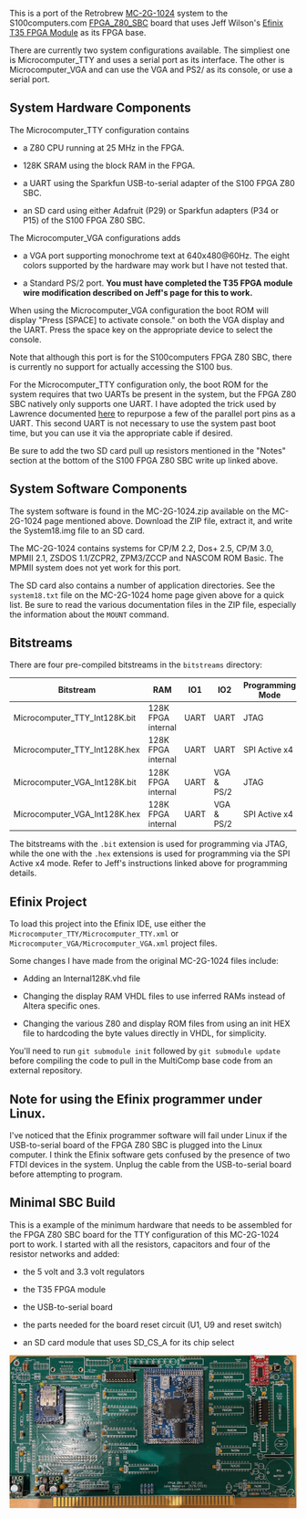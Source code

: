 This is a port of the Retrobrew
[MC-2G-1024](https://www.retrobrewcomputers.org/doku.php?id=builderpages:rhkoolstar:mc-2g-1024)
system to the S100computers.com
[FPGA_Z80_SBC](http://www.s100computers.com/My%20System%20Pages/FPGA%20Z80%20SBC/FPGA%20Z80%20SBC.htm)
board that uses Jeff Wilson's [Efinix T35 FPGA
Module](https://github.com/s100projects/T35_FPGA_MODULE) as its FPGA
base.

There are currently two system configurations available. The simpliest
one is Microcomputer_TTY and uses a serial port as its interface. The
other is Microcomputer_VGA and can use the VGA and PS2/ as its
console, or use a serial port.

## System Hardware Components

The Microcomputer_TTY configuration contains

  * a Z80 CPU running at 25 MHz in the FPGA.
  
  * 128K SRAM using the block RAM in the FPGA.
  
  * a UART using the Sparkfun USB-to-serial adapter of the S100 FPGA Z80
    SBC.
  
  * an SD card using either Adafruit (P29) or Sparkfun adapters (P34 or
    P15) of the S100 FPGA Z80 SBC.
  
The Microcomputer_VGA configurations adds

  * a VGA port supporting monochrome text at 640x480@60Hz. The eight
    colors supported by the hardware may work but I have not tested that.

  * a Standard PS/2 port. **You must have completed the T35 FPGA
    module wire modification described on Jeff's page for this to work.**

When using the Microcomputer_VGA configuration the boot ROM will
display "Press \[SPACE\] to activate console." on both the VGA display
and the UART.  Press the space key on the appropriate device to select
the console.

Note that although this port is for the S100computers FPGA Z80 SBC,
there is currently no support for actually accessing the S100 bus.

For the Microcomputer_TTY configuration only, the boot ROM for the
system requires that two UARTs be present in the system, but the FPGA
Z80 SBC natively only supports one UART. I have adopted the trick used
by Lawrence documented [here](https://ve7it.cowlug.org/fpga_gs.html)
to repurpose a few of the parallel port pins as a UART. This second
UART is not necessary to use the system past boot time, but you can
use it via the appropriate cable if desired.

Be sure to add the two SD card pull up resistors mentioned in the
"Notes" section at the bottom of the S100 FPGA Z80 SBC write up linked
above.

## System Software Components

The system software is found in the MC-2G-1024.zip available on the
MC-2G-1024 page mentioned above. Download the ZIP file, extract it,
and write the System18.img file to an SD card.

The MC-2G-1024 contains systems for CP/M 2.2, Dos+ 2.5, CP/M 3.0,
MPMII 2.1, ZSDOS 1.1/ZCPR2, ZPM3/ZCCP and NASCOM ROM Basic. The MPMII
system does not yet work for this port.

The SD card also contains a number of application directories. See the
`system18.txt` file on the MC-2G-1024 home page given above for a
quick list. Be sure to read the various documentation files in the ZIP
file, especially the information about the `MOUNT` command.

## Bitstreams

There are four pre-compiled bitstreams in the `bitstreams` directory:

| Bitstream                     | RAM                | IO1  | IO2        | Programming Mode |
|-------------------------------|--------------------|------|------------|------------------|
| Microcomputer_TTY_Int128K.bit | 128K FPGA internal | UART | UART       | JTAG             |
| Microcomputer_TTY_Int128K.hex | 128K FPGA internal | UART | UART       | SPI Active x4    |
| Microcomputer_VGA_Int128K.bit | 128K FPGA internal | UART | VGA & PS/2 | JTAG             |
| Microcomputer_VGA_Int128K.hex | 128K FPGA internal | UART | VGA & PS/2 | SPI Active x4    |

The bitstreams with the `.bit` extension is used for programming via
JTAG, while the one with the `.hex` extensions is used for programming
via the SPI Active x4 mode. Refer to Jeff's instructions linked above
for programming details.

## Efinix Project

To load this project into the Efinix IDE, use either the
`Microcomputer_TTY/Microcomputer_TTY.xml` or
`Microcomputer_VGA/Microcomputer_VGA.xml` project files. 

Some changes I have made from the original MC-2G-1024 files include:

  * Adding an Internal128K.vhd file
  
  * Changing the display RAM VHDL files to use inferred RAMs instead of 
    Altera specific ones.

  * Changing the various Z80 and display ROM files from using an 
    init HEX file to hardcoding the byte values directly in VHDL, for simplicity.

You'll need to run `git submodule init` followed by `git submodule
update` before compiling the code to pull in the MultiComp base code
from an external repository.

## Note for using the Efinix programmer under Linux.

I've noticed that the Efinix programmer software will fail under Linux
if the USB-to-serial board of the FPGA Z80 SBC is plugged into the
Linux computer.  I think the Efinix software gets confused by the
presence of two FTDI devices in the system. Unplug the cable from the
USB-to-serial board before attempting to program.

## Minimal SBC Build

This is a example of the minimum hardware that needs to be assembled
for the FPGA Z80 SBC board for the TTY configuration of this
MC-2G-1024 port to work. I started with all the resistors, capacitors
and four of the resistor networks and added:

  * the 5 volt and 3.3 volt regulators

  * the T35 FPGA module

  * the USB-to-serial board

  * the parts needed for the board reset circuit (U1, U9 and reset
    switch)

  * an SD card module that uses SD_CS_A for its chip select

![Minimal build](images/minimal_build.jpeg)
